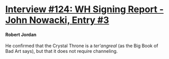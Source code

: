 # [Interview #124: WH Signing Report - John Nowacki, Entry #3](https://www.theoryland.com/intvmain.php?i=124#3)

#### Robert Jordan

He confirmed that the Crystal Throne is a
*ter'angreal*
(as the Big Book of Bad Art says), but that it does not require channeling.

